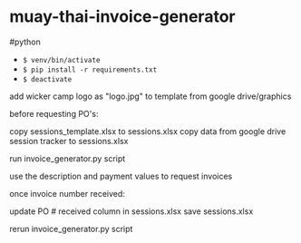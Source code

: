 # muay-thai-invoice-generator

#python
- `$ venv/bin/activate`
- `$ pip install -r requirements.txt`
- `$ deactivate`

add wicker camp logo as "logo.jpg" to template from google drive/graphics


before requesting PO's:

copy sessions_template.xlsx to sessions.xlsx
copy data from google drive session tracker to sessions.xlsx

run invoice_generator.py script

use the description and payment values to request invoices

once invoice number received:

update PO # received column in sessions.xlsx
save sessions.xlsx

rerun invoice_generator.py script